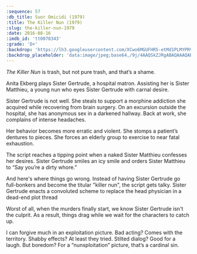 ```yaml
---
:sequence: 57
:db_title: Suor Omicidi (1979)
:title: The Killer Nun (1979)
:slug: the-killer-nun-1979
:date: 2016-08-16
:imdb_id: 'tt0078343'
:grade: 'D+'
:backdrop: 'https://lh3.googleusercontent.com/XCwo6MGUFHR5-etMd1PLMYPRVT3H2Kv6FBZ-hSnNgRSXRAlAw2Ktg28pc-fzYS9dE6MgfIrgGEZF=w1000-l75-rj'
:backdrop_placeholder: 'data:image/jpeg;base64,/9j/4AAQSkZJRgABAQAAAQABAAD/2wCEACgcHiMeGSgjISMtKygwPGRBPDc3PHtYXUlkkYCZlo+AjIqgtObDoKrarYqMyP/L2u71////j8H////6/9r9/+wBKy0tPDU8dkFBdvilgKX4+Oz4+Oz47Pjs+Pj4+Pj4+Pjs7Pjs7Oz47Pjs7Ozs7Pj47Oz4+Ozs7Ozs7Ozs7Ozs7P/AABEIAAsAFAMBIgACEQEDEQH/xAAXAAADAQAAAAAAAAAAAAAAAAAAAQMC/8QAHhAAAgEDBQAAAAAAAAAAAAAAAAECESExAxIyQXH/xAAVAQEBAAAAAAAAAAAAAAAAAAAAAf/EABQRAQAAAAAAAAAAAAAAAAAAAAD/2gAMAwEAAhEDEQA/AL0MxartpjsouT8J6N3JsgclcBTyAH//2Q=='
---
```

_The Killer Nun_ is trash, but not pure trash, and that’s a shame.

Anita Ekberg plays Sister Gertrude, a hospital matron. Assisting her is Sister Matthieu, a young nun who eyes Sister Gertrude with carnal desire.

Sister Gertrude is not well. She steals to support a morphine addiction she acquired while recovering from brain surgery. On an excursion outside the hospital, she has anonymous sex in a darkened hallway. Back at work, she complains of intense headaches.

Her behavior becomes more erratic and violent. She stomps a patient’s dentures to pieces. She forces an elderly group to exercise to near fatal exhaustion.

The script reaches a tipping point when a naked Sister Matthieu confesses her desires. Sister Gertrude smiles an icy smile and orders Sister Matthieu to “Say you’re a dirty whore.”

And here's where things go wrong. Instead of having Sister Gertrude go full-bonkers and become the titular "killer nun", the script gets talky. Sister Gertrude enacts a convoluted scheme to replace the head physician in a dead-end plot thread

Worst of all, when the murders finally start, we know Sister Gertrude isn't the culprit. As a result, things drag while we wait for the characters to catch up.

I can forgive much in an exploitation picture. Bad acting? Comes with the territory. Shabby effects? At least they tried. Stilted dialog? Good for a laugh. But boredom? For a “nunsploitation” picture, that’s a cardinal sin.